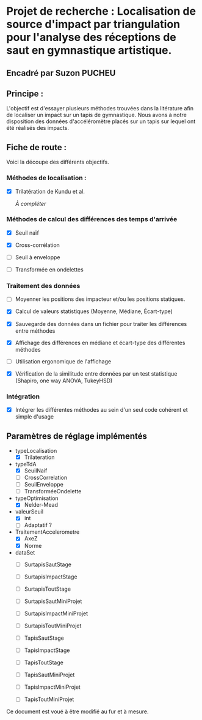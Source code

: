 # Projet de recherche : Localisation de source d'impact par triangulation pour l'analyse des réceptions de saut en gymnastique artistique.

## Encadré par Suzon PUCHEU

## Principe :

L'objectif est d'essayer plusieurs méthodes trouvées dans la litérature afin de localiser un impact sur un tapis de gymnastique. Nous avons à notre disposition des données d'accéléromètre placés sur un tapis sur lequel ont été réalisés des impacts. 

## Fiche de route :

Voici la découpe des différents objectifs.

### Méthodes de localisation :

- [x] Trilatération de Kundu et al.
  
  *À compléter* 

### Méthodes de calcul des différences des temps d'arrivée

- [x] Seuil naïf

- [x] Cross-corrélation

- [ ] Seuil à enveloppe

- [ ] Transformée en ondelettes

### Traitement des données

- [ ] Moyenner les positions des impacteur et/ou les positions statiques.

- [x] Calcul de valeurs statistiques (Moyenne, Médiane, Écart-type)

- [x] Sauvegarde des données dans un fichier pour traiter les différences entre méthodes

- [x] Affichage des différences en médiane et écart-type des différentes méthodes

- [ ] Utilisation ergonomique de l'affichage

- [X] Vérification de la similitude entre données par un test statistique (Shapiro, one way ANOVA, TukeyHSD)


### Intégration

- [X] Intégrer les différentes méthodes au sein d'un seul code cohérent et simple d'usage

## Paramètres de réglage implémentés

- typeLocalisation
  - [X]  Trilateration
- typeTdA
  - [X] SeuilNaif
  - [ ] CrossCorrelation
  - [ ] SeuilEnveloppe
  - [ ] TransforméeOndelette
- typeOptimisation
  - [X] Nelder-Mead
- valeurSeuil
  - [X] int
  - [ ] Adaptatif ?
- TraitementAccelerometre
  - [X] AxeZ
  - [X] Norme
- dataSet
  - [ ] SurtapisSautStage
  - [ ] SurtapisImpactStage
  - [ ] SurtapisToutStage
  - [ ] SurtapisSautMiniProjet
  - [ ] SurtapisImpactMiniProjet
  - [ ] SurtapisToutMiniProjet
  - [ ] TapisSautStage
  - [ ] TapisImpactStage
  - [ ] TapisToutStage
  - [ ] TapisSautMiniProjet
  - [ ] TapisImpactMiniProjet
  - [ ] TapisToutMiniProjet






Ce document est voué à être modifié au fur et à mesure.
